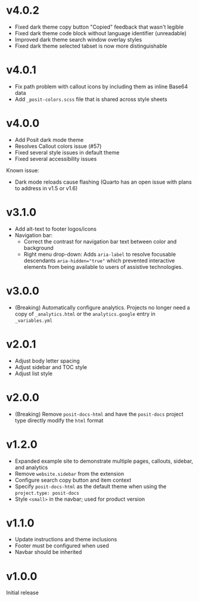 # v4.0.2

* Fixed dark theme copy button "Copied" feedback that wasn't legible
* Fixed dark theme code block without language identifier (unreadable)
* Improved dark theme search window overlay styles
* Fixed dark theme selected tabset is now more distinguishable

# v4.0.1

* Fix path problem with callout icons by including them as inline Base64 data
* Add `_posit-colors.scss` file that is shared across style sheets

# v4.0.0

* Add Posit dark mode theme
* Resolves Callout colors issue (#57)
* Fixed several style issues in default theme
* Fixed several accessibility issues

Known issue:

* Dark mode reloads cause flashing (Quarto has an open issue with plans to address in v1.5 or v1.6)

# v3.1.0

* Add alt-text to footer logos/icons
* Navigation bar:
    * Correct the contrast for navigation bar text between color and background
    * Right menu drop-down: Adds `aria-label` to resolve focusable descendants `aria-hidden="true"` which prevented interactive elements from being available to users of assistive technologies.

# v3.0.0

* (Breaking) Automatically configure analytics. Projects no longer need a copy
  of `_analytics.html` or the `analytics.google` entry in `_variables.yml`

# v2.0.1

* Adjust body letter spacing
* Adjust sidebar and TOC style
* Adjust list style

# v2.0.0

* (Breaking) Remove `posit-docs-html` and have the `posit-docs` project type
  directly modify the `html` format

# v1.2.0

* Expanded example site to demonstrate multiple pages, callouts, sidebar, and analytics
* Remove `website.sidebar` from the extension
* Configure search copy button and item context
* Specify `posit-docs-html` as the default theme when using the `project.type: posit-docs`
* Style `<small>` in the navbar; used for product version

# v1.1.0

* Update instructions and theme inclusions
* Footer must be configured when used
* Navbar should be inherited

# v1.0.0

Initial release
